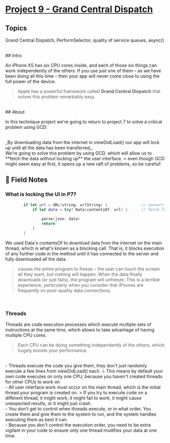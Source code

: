 # [Project 9 - Grand Central Dispatch](https://www.hackingwithswift.com/100/39)

## Topics

Grand Central Dispatch, PerformSelector, quality of service queues, async()   

<br/>
## Intro

An iPhone XS has six CPU cores inside, and each of those six things can work independently of the others. If you use just one of them – as we have been doing all this time – then your app will never come close to using the full power of the device.
> Apple has a powerful framework called **Grand Central Dispatch** that solves this problem remarkably easy     

<br/>
## About

In this technique project we're going to return to project 7 to solve a critical problem using GCD:

<br/>
_By downloading data from the internet in viewDidLoad() our app will lock up until all the data has been transferred_.   

<br/>
We're going to solve this problem by using GCD, which will allow us to **fetch the data without locking up** the user interface.
> even though GCD might seem easy at first, it opens up a new raft of problems, so be careful!
         
      
## 📒 Field Notes

### What is locking the UI in P7? 

```swift
        if let url = URL(string: urlString) {               // convert to url
            if let data = try? Data(contentsOf: url) {      // fetch from API
                
                parse(json: data)
                return
            }
        }
```

We used Data's contentsOf to download data from the internet on the main thread, which is what's known as a blocking call. That is, it blocks execution of any further code in the method until it has connected to the server and fully downloaded all the data.
> causes the entire program to freeze – the user can touch the screen all they want, but nothing will happen. When the data finally downloads (or just fails), the program will unfreeze. This is a terrible experience, particularly when you consider that iPhones are frequently on poor-quality data connections.  

<br/>
    
### Threads

Threads are code execution processes which execute multiple sets of instructions at the same time, which allows to take advantage of having multiple CPU cores.
> Each CPU can be doing something independently of the others, which hugely boosts your performance.  

<br/>
- Threads execute the code you give them, they don't just randomly execute a few lines from viewDidLoad() each. 
> This means by default your own code executes on only one CPU, because you haven't created threads for other CPUs to work on   

<br/>
- All user interface work must occur on the main thread, which is the initial thread your program is created on. 
> If you try to execute code on a different thread, it might work, it might fail to work, it might cause unexpected results, or it might just crash.   

<br/>
- You don't get to control when threads execute, or in what order. You create them and give them to the system to run, and the system handles executing them as best it can.   

<br/>
-  Because you don't control the execution order, you need to be extra vigilant in your code to ensure only one thread modifies your data at one time.  

<br/>



